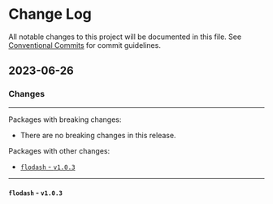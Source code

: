 # Change Log

All notable changes to this project will be documented in this file.
See [Conventional Commits](https://conventionalcommits.org) for commit guidelines.

## 2023-06-26

### Changes

---

Packages with breaking changes:

 - There are no breaking changes in this release.

Packages with other changes:

 - [`flodash` - `v1.0.3`](#flodash---v103)

---

#### `flodash` - `v1.0.3`


